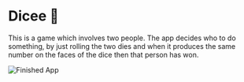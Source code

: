 # Dicee 🎲
This is a game which involves two people. The app decides who to do something, by just rolling the two dies and when it produces the same number on the faces of the dice then that person has won.

![Finished App](https://github.com/londonappbrewery/Images/blob/master/dicee-demo.gif)
